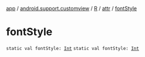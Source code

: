[app](../../../index.md) / [android.support.customview](../../index.md) / [R](../index.md) / [attr](index.md) / [fontStyle](./font-style.md)

# fontStyle

`static val fontStyle: `[`Int`](https://kotlinlang.org/api/latest/jvm/stdlib/kotlin/-int/index.html)
`static val fontStyle: `[`Int`](https://kotlinlang.org/api/latest/jvm/stdlib/kotlin/-int/index.html)